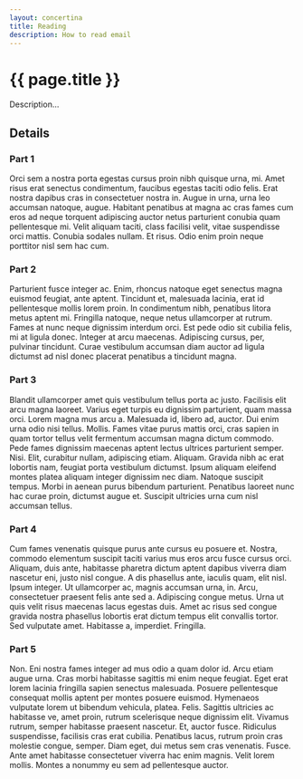 ```yaml
---
layout: concertina
title: Reading
description: How to read email
---
```


# {{ page.title }}

Description...

## Details

### Part 1

Orci sem a nostra porta egestas cursus proin nibh quisque urna, mi. Amet
risus erat senectus condimentum, faucibus egestas taciti odio felis. Erat
nostra dapibus cras in consectetuer nostra in. Augue in urna, urna leo
accumsan natoque, augue. Habitant penatibus at magna ac cras fames cum
eros ad neque torquent adipiscing auctor netus parturient conubia quam
pellentesque mi. Velit aliquam taciti, class facilisi velit, vitae
suspendisse orci mattis. Conubia sodales nullam. Et risus. Odio enim
proin neque porttitor nisl sem hac cum.

### Part 2

Parturient fusce integer ac. Enim, rhoncus natoque eget senectus magna
euismod feugiat, ante aptent. Tincidunt et, malesuada lacinia, erat
id pellentesque mollis lorem proin. In condimentum nibh, penatibus
litora metus aptent mi. Fringilla natoque, neque netus ullamcorper at
rutrum. Fames at nunc neque dignissim interdum orci. Est pede odio sit
cubilia felis, mi at ligula donec. Integer at arcu maecenas. Adipiscing
cursus, per, pulvinar tincidunt. Curae vestibulum accumsan diam auctor
ad ligula dictumst ad nisl donec placerat penatibus a tincidunt magna.

### Part 3

Blandit ullamcorper amet quis vestibulum tellus porta ac justo. Facilisis
elit arcu magna laoreet. Varius eget turpis eu dignissim parturient, quam
massa orci. Lorem magna mus arcu a. Malesuada id, libero ad, auctor. Dui
enim urna odio nisi tellus. Mollis. Fames vitae purus mattis orci,
cras sapien in quam tortor tellus velit fermentum accumsan magna dictum
commodo. Pede fames dignissim maecenas aptent lectus ultrices parturient
semper. Nisi. Elit, curabitur nullam, adipiscing etiam. Aliquam. Gravida
nibh ac erat lobortis nam, feugiat porta vestibulum dictumst. Ipsum
aliquam eleifend montes platea aliquam integer dignissim nec diam. Natoque
suscipit tempus. Morbi in aenean purus bibendum parturient. Penatibus
laoreet nunc hac curae proin, dictumst augue et. Suscipit ultricies urna
cum nisl accumsan tellus.

### Part 4

Cum fames venenatis quisque purus ante cursus eu posuere et. Nostra,
commodo elementum suscipit taciti varius mus eros arcu fusce cursus
orci. Aliquam, duis ante, habitasse pharetra dictum aptent dapibus viverra
diam nascetur eni, justo nisl congue. A dis phasellus ante, iaculis quam,
elit nisl. Ipsum integer. Ut ullamcorper ac, magnis accumsan urna,
in. Arcu, consectetuer praesent felis ante sed a. Adipiscing congue
metus. Urna ut quis velit risus maecenas lacus egestas duis. Amet ac
risus sed congue gravida nostra phasellus lobortis erat dictum tempus elit
convallis tortor. Sed vulputate amet. Habitasse a, imperdiet. Fringilla.

### Part 5

Non. Eni nostra fames integer ad mus odio a quam dolor id. Arcu etiam
augue urna. Cras morbi habitasse sagittis mi enim neque feugiat. Eget erat
lorem lacinia fringilla sapien senectus malesuada. Posuere pellentesque
consequat mollis aptent per montes posuere euismod. Hymenaeos vulputate
lorem ut bibendum vehicula, platea. Felis. Sagittis ultricies
ac habitasse ve, amet proin, rutrum scelerisque neque dignissim
elit. Vivamus rutrum, semper habitasse praesent nascetur. Et, auctor
fusce. Ridiculus suspendisse, facilisis cras erat cubilia. Penatibus
lacus, rutrum proin cras molestie congue, semper. Diam eget, dui metus
sem cras venenatis. Fusce. Ante amet habitasse consectetuer viverra hac
enim magnis. Velit lorem mollis. Montes a nonummy eu sem ad pellentesque
auctor.

